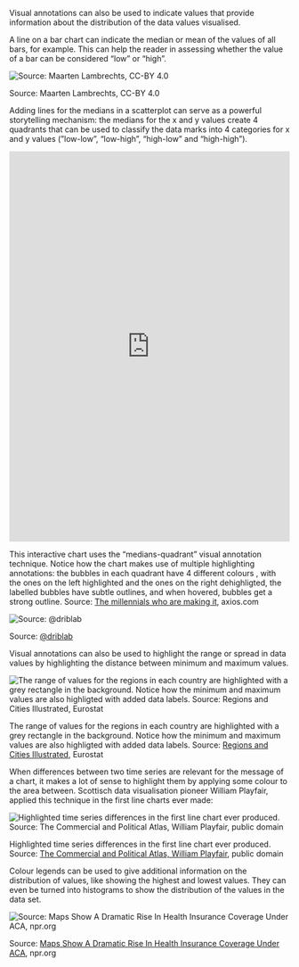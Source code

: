 Visual annotations can also be used to indicate values that provide information about the distribution of the data values visualised. 

A line on a bar chart can indicate the median or mean of the values of all bars, for example. This can help the reader in assessing whether the value of a bar can be considered “low” or “high”.

![Source: Maarten Lambrechts, CC-BY 4.0](Visual%20annotations%20589ebcc4e0024634956566d2e144385f/barchart-average2x.png)

Source: Maarten Lambrechts, CC-BY 4.0

Adding lines for the medians in a scatterplot can serve as a powerful storytelling mechanism: the medians for the x and y values create 4 quadrants that can be used to classify the data marks into 4 categories for x and y values (”low-low”, “low-high”, “high-low” and “high-high”).

<iframe src='https://graphics.axios.com/2019-04-06-occupation-demographics/index.html' width='100%' height='700px' style='border: none;'></iframe>

This interactive chart uses the “medians-quadrant” visual annotation technique. Notice how the chart makes use of multiple highlighting annotations: the bubbles in each quadrant have 4 different colours , with the ones on the left highlighted and the ones on the right dehighligted, the labelled bubbles have subtle outlines, and when hovered, bubbles get a strong outline. Source: [The millennials who are making it](https://www.axios.com/the-oldest-and-youngest-jobs-in-the-us-millennials-d9738704-4c84-4208-8f15-8d997db170ac.html), axios.com

![Source: [@driblab](https://twitter.com/driblab/status/1224387280271544322) ](Visual%20annotations%20589ebcc4e0024634956566d2e144385f/median-scatterplot-driblab.jpg)

Source: [@driblab](https://twitter.com/driblab/status/1224387280271544322) 

Visual annotations can also be used to highlight the range or spread in data values by highlighting the distance between minimum and maximum values.

![The range of values for the regions in each country are highlighted with a grey rectangle in the background. Notice how the minimum and maximum values are also highligted with added data labels. Source: [Regions and Cities Illustrated](https://ec.europa.eu/eurostat/cache/RCI/#?vis=nuts2.labourmarket&lang=en), Eurostat](Visual%20annotations%20589ebcc4e0024634956566d2e144385f/range-annotations-eurostat.png)

The range of values for the regions in each country are highlighted with a grey rectangle in the background. Notice how the minimum and maximum values are also highligted with added data labels. Source: [Regions and Cities Illustrated](https://ec.europa.eu/eurostat/cache/RCI/#?vis=nuts2.labourmarket&lang=en), Eurostat

When differences between two time series are relevant for the message of a chart, it makes a lot of sense to highlight them by applying some colour to the area between. Scottisch data visualisation pioneer William Playfair, applied this technique in the first line charts ever made:

![Highlighted time series differences in the first line chart ever produced. Source: [The Commercial and Political Atlas, William Playfair](https://commons.wikimedia.org/wiki/File:Playfair_TimeSeries.png), public domain](Visual%20annotations%20589ebcc4e0024634956566d2e144385f/Playfair_TimeSeries.png)

Highlighted time series differences in the first line chart ever produced. Source: [The Commercial and Political Atlas, William Playfair](https://commons.wikimedia.org/wiki/File:Playfair_TimeSeries.png), public domain

Colour legends can be used to give additional information on the distribution of values, like showing the highest and lowest values.  They can even be turned into histograms to show the distribution of the values in the data set.

![Source: [Maps Show A Dramatic Rise In Health Insurance Coverage Under ACA](https://www.npr.org/sections/health-shots/2017/04/14/522956939/maps-show-a-dramatic-rise-health-in-insurance-coverage-under-aca), npr.org](Visual%20annotations%20589ebcc4e0024634956566d2e144385f/colour-legend-histogram-npr.png)

Source: [Maps Show A Dramatic Rise In Health Insurance Coverage Under ACA](https://www.npr.org/sections/health-shots/2017/04/14/522956939/maps-show-a-dramatic-rise-health-in-insurance-coverage-under-aca), npr.org